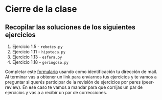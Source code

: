 # Cierre de la clase

## Recopilar las soluciones de los siguientes ejercicios

1. Ejercicio 1.5 - `rebotes.py`
2. Ejercicio 1.11 - `hipoteca.py`
3. Ejercicio 1.13 - `esfera.py`
4. Ejercicio 1.18 - `geringoso.py`

Completar este [formulario](https://docs.google.com/forms/d/1VJ3Qlqhe9ZtAm7uwZSPmzIcSS9oRjZwrSZcBOnVV5KQ) usando como identificación tu dirección de mail. 
Al terminar vas a obtener un link para enviarnos tus ejercicios y te vamos a preguntar si querés participar de la revisión de ejercicios por pares (peer-review). En ese caso te vamos a mandar para que corrijas un par de ejercicios y vas a a recibir un par de correcciones.
